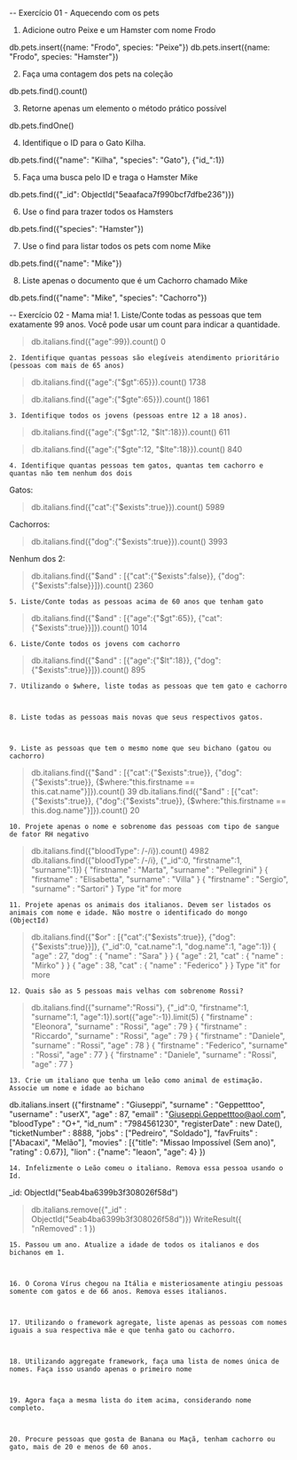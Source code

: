 -- Exercício 01 - Aquecendo com os pets

  1. Adicione outro Peixe e um Hamster com nome Frodo

db.pets.insert({name: "Frodo", species: "Peixe"})
db.pets.insert({name: "Frodo", species: "Hamster"})

  2. Faça uma contagem dos pets na coleção

db.pets.find().count()

  3. Retorne apenas um elemento o método prático possível

db.pets.findOne()

  4. Identifique o ID para o Gato Kilha.

db.pets.find({"name": "Kilha", "species": "Gato"}, {"id_":1})

  5. Faça uma busca pelo ID e traga o Hamster Mike

db.pets.find({"_id": ObjectId("5eaafaca7f990bcf7dfbe236")})

  6. Use o find para trazer todos os Hamsters

db.pets.find({"species": "Hamster"})

  7. Use o find para listar todos os pets com nome Mike

db.pets.find({"name": "Mike"})

  8. Liste apenas o documento que é um Cachorro chamado Mike

db.pets.find({"name": "Mike", "species": "Cachorro"})



-- Exercício 02 - Mama mia!
	1. Liste/Conte todas as pessoas que tem exatamente 99 anos. Você pode usar um count para indicar a quantidade.

>db.italians.find({"age":99}).count()
0

	2. Identifique quantas pessoas são elegíveis atendimento prioritário (pessoas com mais de 65 anos)

> db.italians.find({"age":{"$gt":65}}).count()
1738

> db.italians.find({"age":{"$gte":65}}).count()
1861

	3. Identifique todos os jovens (pessoas entre 12 a 18 anos).

> db.italians.find({"age":{"$gt":12, "$lt":18}}).count()
611

> db.italians.find({"age":{"$gte":12, "$lte":18}}).count()
840

	4. Identifique quantas pessoas tem gatos, quantas tem cachorro e quantas não tem nenhum dos dois

Gatos:
> db.italians.find({"cat":{"$exists":true}}).count()
5989

Cachorros:
> db.italians.find({"dog":{"$exists":true}}).count()
3993

Nenhum dos 2:
> db.italians.find({"$and" : [{"cat":{"$exists":false}}, {"dog":{"$exists":false}}]}).count()
2360

	5. Liste/Conte todas as pessoas acima de 60 anos que tenham gato 

> db.italians.find({"$and" : [{"age":{"$gt":65}}, {"cat":{"$exists":true}}]}).count()
1014

	6. Liste/Conte todos os jovens com cachorro

> db.italians.find({"$and" : [{"age":{"$lt":18}}, {"dog":{"$exists":true}}]}).count()
895

	7. Utilizando o $where, liste todas as pessoas que tem gato e cachorro



	8. Liste todas as pessoas mais novas que seus respectivos gatos.



	9. Liste as pessoas que tem o mesmo nome que seu bichano (gatou ou cachorro)

> db.italians.find({"$and" : [{"cat":{"$exists":true}}, {"dog":{"$exists":true}}, {$where:"this.firstname == this.cat.name"}]}).count()
39
> db.italians.find({"$and" : [{"cat":{"$exists":true}}, {"dog":{"$exists":true}}, {$where:"this.firstname == this.dog.name"}]}).count()
20

	10. Projete apenas o nome e sobrenome das pessoas com tipo de sangue de fator RH negativo

> db.italians.find({"bloodType": /-/i}).count()
4982
> db.italians.find({"bloodType": /-/i}, {"_id":0, "firstname":1, "surname":1})
{ "firstname" : "Marta", "surname" : "Pellegrini" }
{ "firstname" : "Elisabetta", "surname" : "Villa" }
{ "firstname" : "Sergio", "surname" : "Sartori" }
Type "it" for more
>

	11. Projete apenas os animais dos italianos. Devem ser listados os animais com nome e idade. Não mostre o identificado do mongo (ObjectId)

> db.italians.find({"$or" : [{"cat":{"$exists":true}}, {"dog":{"$exists":true}}]}, {"_id":0, "cat.name":1, "dog.name":1, "age":1})
{ "age" : 27, "dog" : { "name" : "Sara" } }
{ "age" : 21, "cat" : { "name" : "Mirko" } }
{ "age" : 38, "cat" : { "name" : "Federico" } }
Type "it" for more

	12. Quais são as 5 pessoas mais velhas com sobrenome Rossi?

> db.italians.find({"surname":"Rossi"}, {"_id":0, "firstname":1, "surname":1, "age":1}).sort({"age":-1}).limit(5)
{ "firstname" : "Eleonora", "surname" : "Rossi", "age" : 79 }
{ "firstname" : "Riccardo", "surname" : "Rossi", "age" : 79 }
{ "firstname" : "Daniele", "surname" : "Rossi", "age" : 78 }
{ "firstname" : "Federico", "surname" : "Rossi", "age" : 77 }
{ "firstname" : "Daniele", "surname" : "Rossi", "age" : 77 }

	13. Crie um italiano que tenha um leão como animal de estimação. Associe um nome e idade ao bichano

db.italians.insert ({"firstname" : "Giuseppi", "surname" : "Geppetttoo", "username" : "userX", "age" : 87, "email" : "Giuseppi.Geppetttoo@aol.com", "bloodType" : "O+", "id_num" : "7984561230", "registerDate" : new Date(), "ticketNumber" : 8888, "jobs" : ["Pedreiro", "Soldado"], "favFruits" : ["Abacaxi", "Melão"], "movies" : [{"title": "Missao Impossível (Sem ano)", "rating" : 0.67}], "lion" : {"name": "leaon", "age": 4} })

	14. Infelizmente o Leão comeu o italiano. Remova essa pessoa usando o Id.

_id: ObjectId("5eab4ba6399b3f308026f58d")

> db.italians.remove({"_id" : ObjectId("5eab4ba6399b3f308026f58d")})
WriteResult({ "nRemoved" : 1 })


	15. Passou um ano. Atualize a idade de todos os italianos e dos bichanos em 1.



	16. O Corona Vírus chegou na Itália e misteriosamente atingiu pessoas somente com gatos e de 66 anos. Remova esses italianos.



	17. Utilizando o framework agregate, liste apenas as pessoas com nomes iguais a sua respectiva mãe e que tenha gato ou cachorro.



	18. Utilizando aggregate framework, faça uma lista de nomes única de nomes. Faça isso usando apenas o primeiro nome



	19. Agora faça a mesma lista do item acima, considerando nome completo.



	20. Procure pessoas que gosta de Banana ou Maçã, tenham cachorro ou gato, mais de 20 e menos de 60 anos.




